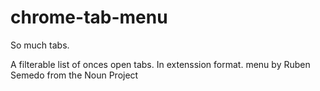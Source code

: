 # chrome-tab-menu
So much tabs.

A filterable list of onces open tabs. In extenssion format.
menu by Ruben Semedo from the Noun Project
